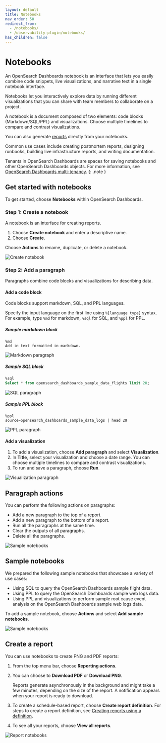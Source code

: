 ```yaml
---
layout: default
title: Notebooks
nav_order: 50
redirect_from: 
  - /notebooks/
  - /observability-plugin/notebooks/
has_children: false
---
```


# Notebooks

An OpenSearch Dashboards notebook is an interface that lets you easily combine code snippets, live visualizations, and narrative text in a single notebook interface.

Notebooks let you interactively explore data by running different visualizations that you can share with team members to collaborate on a project.

A notebook is a document composed of two elements: code blocks (Markdown/SQL/PPL) and visualizations. Choose multiple timelines to compare and contrast visualizations.

You can also generate [reports]({{site.url}}{{site.baseurl}}/dashboards/reporting/) directly from your notebooks.

Common use cases include creating postmortem reports, designing runbooks, building live infrastructure reports, and writing documentation.

Tenants in OpenSearch Dashboards are spaces for saving notebooks and other OpenSearch Dashboards objects. For more information, see [OpenSearch Dashboards multi-tenancy]({{site.url}}{{site.baseurl}}/security/multi-tenancy/tenant-index/).
{: .note }


## Get started with notebooks

To get started, choose **Notebooks** within OpenSearch Dashboards.


### Step 1: Create a notebook

A notebook is an interface for creating reports.

1. Choose **Create notebook** and enter a descriptive name.
1. Choose **Create**.

Choose **Actions** to rename, duplicate, or delete a notebook.

![Create notebook]({{site.url}}{{site.baseurl}}/images/create_notebook.gif)

### Step 2: Add a paragraph

Paragraphs combine code blocks and visualizations for describing data.

#### Add a code block

Code blocks support markdown, SQL, and PPL languages.

Specify the input language on the first line using `%[language type]` syntax.
For example, type `%md` for markdown, `%sql` for SQL, and `%ppl` for PPL.

##### Sample markdown block

```
%md
Add in text formatted in markdown.
```

![Markdown paragraph]({{site.url}}{{site.baseurl}}/images/markdown_notebooks.gif)

##### Sample SQL block

```sql
%sql
Select * from opensearch_dashboards_sample_data_flights limit 20;
```

![SQL paragraph]({{site.url}}{{site.baseurl}}/images/sql_notebooks.gif)

##### Sample PPL block

```
%ppl
source=opensearch_dashboards_sample_data_logs | head 20
```

![PPL paragraph]({{site.url}}{{site.baseurl}}/images/ppl_notebooks.gif)


#### Add a visualization

1. To add a visualization, choose **Add paragraph** and select **Visualization**.
1. In **Title**, select your visualization and choose a date range. You can choose multiple timelines to compare and contrast visualizations.
1. To run and save a paragraph, choose **Run**.

![Visualization paragraph]({{site.url}}{{site.baseurl}}/images/visualization_notebooks.gif)

## Paragraph actions

You can perform the following actions on paragraphs:

- Add a new paragraph to the top of a report.
- Add a new paragraph to the bottom of a report.
- Run all the paragraphs at the same time.
- Clear the outputs of all paragraphs.
- Delete all the paragraphs.

![Sample notebooks]({{site.url}}{{site.baseurl}}/images/paragraphs_notebooks.gif)

## Sample notebooks

We prepared the following sample notebooks that showcase a variety of use cases:

- Using SQL to query the OpenSearch Dashboards sample flight data.
- Using PPL to query the OpenSearch Dashboards sample web logs data.
- Using PPL and visualizations to perform sample root cause event analysis on the OpenSearch Dashboards sample web logs data.

To add a sample notebook, choose **Actions** and select **Add sample notebooks**.

![Sample notebooks]({{site.url}}{{site.baseurl}}/images/sample_notebooks.gif)

## Create a report

You can use notebooks to create PNG and PDF reports:

1. From the top menu bar, choose **Reporting actions**.
1. You can choose to **Download PDF** or **Download PNG**.

   Reports generate asynchronously in the background and might take a few minutes, depending on the size of the report. A notification appears when your report is ready to download.

1. To create a schedule-based report, choose **Create report definition**. For steps to create a report definition, see [Creating reports using a definition]({{site.url}}{{site.baseurl}}/dashboards/reporting#creating-reports-using-a-definition).
1. To see all your reports, choose **View all reports**.

![Report notebooks]({{site.url}}{{site.baseurl}}/images/report_notebooks.gif)
